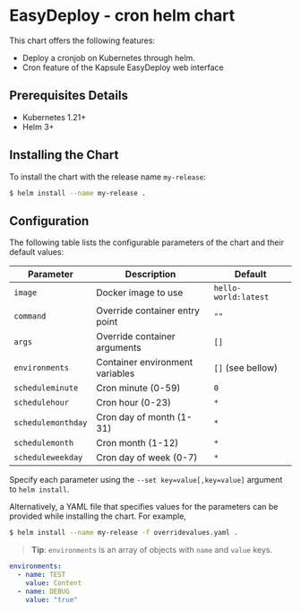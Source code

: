 # EasyDeploy - cron helm chart

This chart offers the following features:

* Deploy a cronjob on Kubernetes through helm.
* Cron feature of the Kapsule EasyDeploy web interface

## Prerequisites Details

* Kubernetes 1.21+
* Helm 3+

## Installing the Chart

To install the chart with the release name `my-release`:

```bash
$ helm install --name my-release .
```

## Configuration

The following table lists the configurable parameters of the chart and their default values:

| Parameter               | Description                        | Default                                       |
| ----------------------- | ---------------------------------- | --------------------------------------------- |
| `image`                 | Docker image to use                | `hello-world:latest`                          |
| `command`               | Override container entry point     | `""`                                          |
| `args`                  | Override container arguments       | `[]`                                          |
| `environments`          | Container environment variables    | `[]` (see bellow)                             |
| `scheduleminute`        | Cron minute (0-59)                 | `0`                                           |
| `schedulehour`          | Cron hour (0-23)                   | `*`                                           |
| `schedulemonthday`      | Cron day of month (1-31)           | `*`                                           |
| `schedulemonth`         | Cron month (1-12)                  | `*`                                           |
| `scheduleweekday`       | Cron day of week (0-7)             | `*`                                           |

Specify each parameter using the `--set key=value[,key=value]` argument to `helm install`.

Alternatively, a YAML file that specifies values for the parameters can be provided while installing the chart. For example,

```bash
$ helm install --name my-release -f overridevalues.yaml .
```

> **Tip**: `environments` is an array of objects with `name` and `value` keys.

```yaml
environments:
  - name: TEST
    value: Content
  - name: DEBUG
    value: "true"
```
